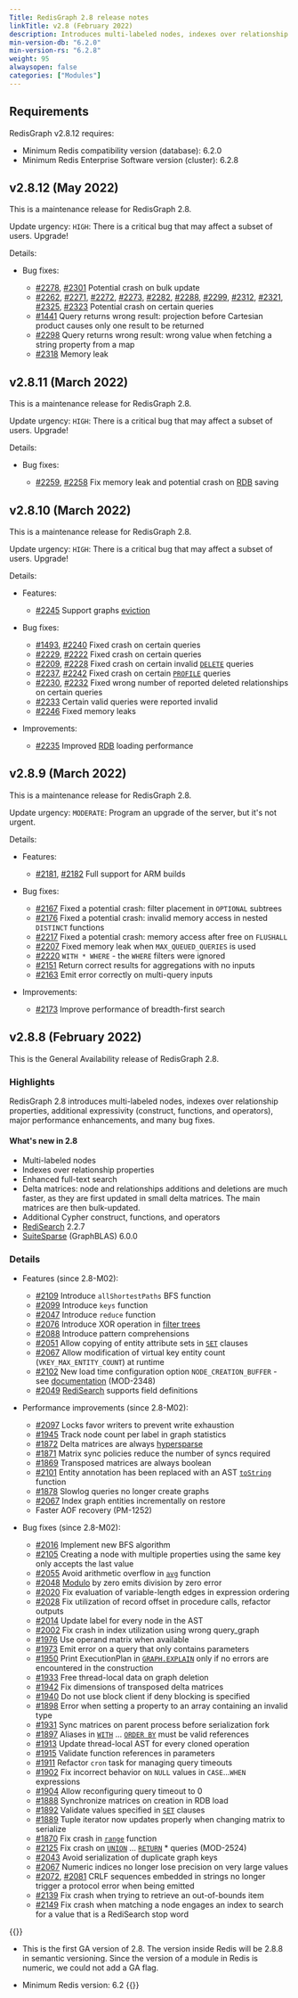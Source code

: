 ```yaml
---
Title: RedisGraph 2.8 release notes
linkTitle: v2.8 (February 2022)
description: Introduces multi-labeled nodes, indexes over relationship properties, and additional expressivity (Cypher construct, functions, and operators). Major performance enhancements. Many bug fixes.
min-version-db: "6.2.0"
min-version-rs: "6.2.8"
weight: 95
alwaysopen: false
categories: ["Modules"]
---
```

## Requirements

RedisGraph v2.8.12 requires:

- Minimum Redis compatibility version (database): 6.2.0
- Minimum Redis Enterprise Software version (cluster): 6.2.8

## v2.8.12 (May 2022)

This is a maintenance release for RedisGraph 2.8.

Update urgency: `HIGH`: There is a critical bug that may affect a subset of users. Upgrade!

Details:

- Bug fixes:

    - [#2278](https://github.com/RedisGraph/RedisGraph/issues/2278), [#2301](https://github.com/RedisGraph/RedisGraph/pull/2301) Potential crash on bulk update
    - [#2262](https://github.com/RedisGraph/RedisGraph/issues/2262), [#2271](https://github.com/RedisGraph/RedisGraph/issues/2271), [#2272](https://github.com/RedisGraph/RedisGraph/issues/2272), [#2273](https://github.com/RedisGraph/RedisGraph/issues/2273), [#2282](https://github.com/RedisGraph/RedisGraph/issues/2282), [#2288](https://github.com/RedisGraph/RedisGraph/issues/2288), [#2299](https://github.com/RedisGraph/RedisGraph/issues/2299), [#2312](https://github.com/RedisGraph/RedisGraph/issues/2312), [#2321](https://github.com/RedisGraph/RedisGraph/issues/2321), [#2325](https://github.com/RedisGraph/RedisGraph/issues/2325), [#2323](https://github.com/RedisGraph/RedisGraph/issues/2323) Potential crash on certain queries
    - [#1441](https://github.com/RedisGraph/RedisGraph/issues/1441) Query returns wrong result: projection before Cartesian product causes only one result to be returned
    - [#2298](https://github.com/RedisGraph/RedisGraph/issues/2298) Query returns wrong result: wrong value when fetching a string property from a map
    - [#2318](https://github.com/RedisGraph/RedisGraph/pull/2318) Memory leak

## v2.8.11 (March 2022)

This is a maintenance release for RedisGraph 2.8.

Update urgency: `HIGH`: There is a critical bug that may affect a subset of users. Upgrade!

Details:

- Bug fixes:

    - [#2259](https://github.com/RedisGraph/RedisGraph/issues/2259), [#2258](https://github.com/RedisGraph/RedisGraph/pull/2258) Fix memory leak and potential crash on [RDB](https://redis.io/docs/manual/persistence/) saving

## v2.8.10 (March 2022)

This is a maintenance release for RedisGraph 2.8.

Update urgency: `HIGH`: There is a critical bug that may affect a subset of users. Upgrade!

Details: 

- Features:

    - [#2245](https://github.com/RedisGraph/RedisGraph/pull/2245) Support graphs [eviction](https://redis.io/docs/manual/eviction/)

- Bug fixes:

    - [#1493](https://github.com/RedisGraph/RedisGraph/issues/1493), [#2240](https://github.com/RedisGraph/RedisGraph/pull/2240) Fixed crash on certain queries
    - [#2229](https://github.com/RedisGraph/RedisGraph/issues/2229), [#2222](https://github.com/RedisGraph/RedisGraph/pull/2222) Fixed crash on certain queries
    - [#2209](https://github.com/RedisGraph/RedisGraph/issues/2209), [#2228](https://github.com/RedisGraph/RedisGraph/pull/2228) Fixed crash on certain invalid [`DELETE`](https://redis.io/commands/graph.query/#delete) queries
    - [#2237](https://github.com/RedisGraph/RedisGraph/issues/2237), [#2242](https://github.com/RedisGraph/RedisGraph/pull/2242) Fixed crash on certain [`PROFILE`](https://redis.io/commands/graph.profile/) queries
    - [#2230](https://github.com/RedisGraph/RedisGraph/issues/2230), [#2232](https://github.com/RedisGraph/RedisGraph/pull/2232) Fixed wrong number of reported deleted relationships on certain queries
    - [#2233](https://github.com/RedisGraph/RedisGraph/pull/2233) Certain valid queries were reported invalid
    - [#2246](https://github.com/RedisGraph/RedisGraph/issues/2246) Fixed memory leaks

- Improvements:

    - [#2235](https://github.com/RedisGraph/RedisGraph/pull/2235) Improved [RDB](https://redis.io/docs/manual/persistence/) loading performance

## v2.8.9 (March 2022)

This is a maintenance release for RedisGraph 2.8.

Update urgency: `MODERATE`: Program an upgrade of the server, but it's not urgent.

Details: 

- Features:

    - [#2181](https://github.com/RedisGraph/RedisGraph/pull/2181), [#2182](https://github.com/RedisGraph/RedisGraph/pull/2182) Full support for ARM builds

- Bug fixes:

    - [#2167](https://github.com/RedisGraph/RedisGraph/pull/2167) Fixed a potential crash: filter placement in `OPTIONAL` subtrees
    - [#2176](https://github.com/RedisGraph/RedisGraph/pull/2176) Fixed a potential crash: invalid memory access in nested `DISTINCT` functions
    - [#2217](https://github.com/RedisGraph/RedisGraph/pull/2217) Fixed a potential crash: memory access after free on `FLUSHALL`
    - [#2207](https://github.com/RedisGraph/RedisGraph/pull/2207) Fixed memory leak when `MAX_QUEUED_QUERIES` is used
    - [#2220](https://github.com/RedisGraph/RedisGraph/pull/2220) `WITH * WHERE` - the `WHERE` filters were ignored
    - [#2151](https://github.com/RedisGraph/RedisGraph/pull/2151) Return correct results for aggregations with no inputs
    - [#2163](https://github.com/RedisGraph/RedisGraph/pull/2163) Emit error correctly on multi-query inputs

- Improvements:

    - [#2173](https://github.com/RedisGraph/RedisGraph/pull/2173) Improve performance of breadth-first search

## v2.8.8 (February 2022)

This is the General Availability release of RedisGraph 2.8.

### Highlights

RedisGraph 2.8 introduces multi-labeled nodes, indexes over relationship properties, additional expressivity (construct, functions, and operators), major performance enhancements, and many bug fixes.

#### What's new in 2.8

- Multi-labeled nodes
- Indexes over relationship properties
- Enhanced full-text search
- Delta matrices: node and relationships additions and deletions are much faster, as they are first updated in small delta matrices. The main matrices are then bulk-updated.
- Additional Cypher construct, functions, and operators
- [RediSearch](https://oss.redis.com/redisearch/) 2.2.7
- [SuiteSparse](https://github.com/DrTimothyAldenDavis/GraphBLAS) (GraphBLAS) 6.0.0

### Details

- Features (since 2.8-M02):

    - [#2109](https://github.com/RedisGraph/RedisGraph/pull/2109) Introduce `allShortestPaths` BFS function
    - [#2099](https://github.com/RedisGraph/RedisGraph/pull/2099) Introduce `keys` function
    - [#2047](https://github.com/RedisGraph/RedisGraph/pull/2047) Introduce `reduce` function
    - [#2076](https://github.com/RedisGraph/RedisGraph/pull/2076) Introduce XOR operation in [filter trees](https://oss.redis.com/redisgraph/design/#filter-tree)
    - [#2088](https://github.com/RedisGraph/RedisGraph/pull/2088) Introduce pattern comprehensions
    - [#2051](https://github.com/RedisGraph/RedisGraph/pull/2051) Allow copying of entity attribute sets in [`SET`](https://oss.redis.com/redisgraph/commands/#set) clauses
    - [#2067](https://github.com/RedisGraph/RedisGraph/pull/2067) Allow modification of virtual key entity count (`VKEY_MAX_ENTITY_COUNT`) at runtime
    - [#2102](https://github.com/RedisGraph/RedisGraph/pull/2102) New load time configuration option `NODE_CREATION_BUFFER` - see [documentation](https://github.com/RedisGraph/RedisGraph/blob/master/docs/configuration.md#node_creation_buffer) (MOD-2348)
    - [#2049](https://github.com/RedisGraph/RedisGraph/pull/2049) [RediSearch](https://oss.redis.com/redisearch/) supports field definitions

- Performance improvements (since 2.8-M02):

    - [#2097](https://github.com/RedisGraph/RedisGraph/pull/2097) Locks favor writers to prevent write exhaustion
    - [#1945](https://github.com/RedisGraph/RedisGraph/pull/1945) Track node count per label in graph statistics
    - [#1872](https://github.com/RedisGraph/RedisGraph/pull/1872) Delta matrices are always [hypersparse](https://fossies.org/linux/SuiteSparse/GraphBLAS/docs/graphblas_demo.html#40)
    - [#1871](https://github.com/RedisGraph/RedisGraph/pull/1871) Matrix sync policies reduce the number of syncs required
    - [#1869](https://github.com/RedisGraph/RedisGraph/pull/1869) Transposed matrices are always boolean
    - [#2101](https://github.com/RedisGraph/RedisGraph/pull/2101) Entity annotation has been replaced with an AST [`toString`](https://oss.redis.com/redisgraph/cypher_support/#string-functions) function
    - [#1878](https://github.com/RedisGraph/RedisGraph/pull/1878) Slowlog queries no longer create graphs
    - [#2067](https://github.com/RedisGraph/RedisGraph/pull/2067) Index graph entities incrementally on restore
    - Faster AOF recovery (PM-1252)

- Bug fixes (since 2.8-M02):

    - [#2016](https://github.com/RedisGraph/RedisGraph/pull/2016) Implement new BFS algorithm
    - [#2105](https://github.com/RedisGraph/RedisGraph/pull/2105) Creating a node with multiple properties using the same key only accepts the last value
    - [#2055](https://github.com/RedisGraph/RedisGraph/pull/2055) Avoid arithmetic overflow in [`avg`](https://oss.redis.com/redisgraph/cypher_support/#aggregating-functions) function
    - [#2048](https://github.com/RedisGraph/RedisGraph/pull/2048) [Modulo](https://oss.redis.com/redisgraph/cypher_support/#mathematical-operators) by zero emits division by zero error
    - [#2020](https://github.com/RedisGraph/RedisGraph/pull/2020) Fix evaluation of variable-length edges in expression ordering
    - [#2028](https://github.com/RedisGraph/RedisGraph/pull/2028) Fix utilization of record offset in procedure calls, refactor outputs
    - [#2014](https://github.com/RedisGraph/RedisGraph/pull/2014) Update label for every node in the AST
    - [#2002](https://github.com/RedisGraph/RedisGraph/pull/2002) Fix crash in index utilization using wrong query_graph
    - [#1976](https://github.com/RedisGraph/RedisGraph/pull/1976) Use operand matrix when available
    - [#1973](https://github.com/RedisGraph/RedisGraph/pull/1973) Emit error on a query that only contains parameters
    - [#1950](https://github.com/RedisGraph/RedisGraph/pull/1950) Print ExecutionPlan in [`GRAPH.EXPLAIN`](https://oss.redis.com/redisgraph/commands/#graphexplain) only if no errors are encountered in the construction
    - [#1933](https://github.com/RedisGraph/RedisGraph/pull/1933) Free thread-local data on graph deletion
    - [#1942](https://github.com/RedisGraph/RedisGraph/pull/1942) Fix dimensions of transposed delta matrices
    - [#1940](https://github.com/RedisGraph/RedisGraph/pull/1940) Do not use block client if deny blocking is specified
    - [#1898](https://github.com/RedisGraph/RedisGraph/pull/1898) Error when setting a property to an array containing an invalid type
    - [#1931](https://github.com/RedisGraph/RedisGraph/pull/1931) Sync matrices on parent process before serialization fork
    - [#1897](https://github.com/RedisGraph/RedisGraph/pull/1897) Aliases in [`WITH`](https://oss.redis.com/redisgraph/commands/#with) ... [`ORDER BY`](https://oss.redis.com/redisgraph/commands/#order-by) must be valid references
    - [#1913](https://github.com/RedisGraph/RedisGraph/pull/1913) Update thread-local AST for every cloned operation
    - [#1915](https://github.com/RedisGraph/RedisGraph/pull/1915) Validate function references in parameters
    - [#1911](https://github.com/RedisGraph/RedisGraph/pull/1911) Refactor `cron` task for managing query timeouts
    - [#1902](https://github.com/RedisGraph/RedisGraph/pull/1902) Fix incorrect behavior on `NULL` values in `CASE`...`WHEN` expressions
    - [#1904](https://github.com/RedisGraph/RedisGraph/pull/1904) Allow reconfiguring query timeout to 0
    - [#1888](https://github.com/RedisGraph/RedisGraph/pull/1888) Synchronize matrices on creation in RDB load
    - [#1892](https://github.com/RedisGraph/RedisGraph/pull/1892) Validate values specified in [`SET`](https://oss.redis.com/redisgraph/commands/#set) clauses
    - [#1889](https://github.com/RedisGraph/RedisGraph/pull/1889) Tuple iterator now updates properly when changing matrix to serialize
    - [#1870](https://github.com/RedisGraph/RedisGraph/pull/1870) Fix crash in [`range`](https://oss.redis.com/redisgraph/commands/#list-functions) function
    - [#2125](https://github.com/RedisGraph/RedisGraph/issues/2125) Fix crash on [`UNION`](https://oss.redis.com/redisgraph/commands/#union) ... [`RETURN`](https://oss.redis.com/redisgraph/commands/#return) * queries (MOD-2524)
    - [#2043](https://github.com/RedisGraph/RedisGraph/pull/2043) Avoid serialization of duplicate graph keys
    - [#2067](https://github.com/RedisGraph/RedisGraph/pull/2067) Numeric indices no longer lose precision on very large values
    - [#2072](https://github.com/RedisGraph/RedisGraph/issues/2072), [#2081](https://github.com/RedisGraph/RedisGraph/pull/2081) CRLF sequences embedded in strings no longer trigger a protocol error when being emitted
    - [#2139](https://github.com/RedisGraph/RedisGraph/pull/2139) Fix crash when trying to retrieve an out-of-bounds item
    - [#2149](https://github.com/RedisGraph/RedisGraph/pull/2149) Fix crash when matching a node engages an index to search for a value that is a RediSearch stop word

{{<note>}}
- This is the first GA version of 2.8. The version inside Redis will be 2.8.8 in semantic versioning. Since the version of a module in Redis is numeric, we could not add a GA flag.

- Minimum Redis version: 6.2
{{</note>}}
